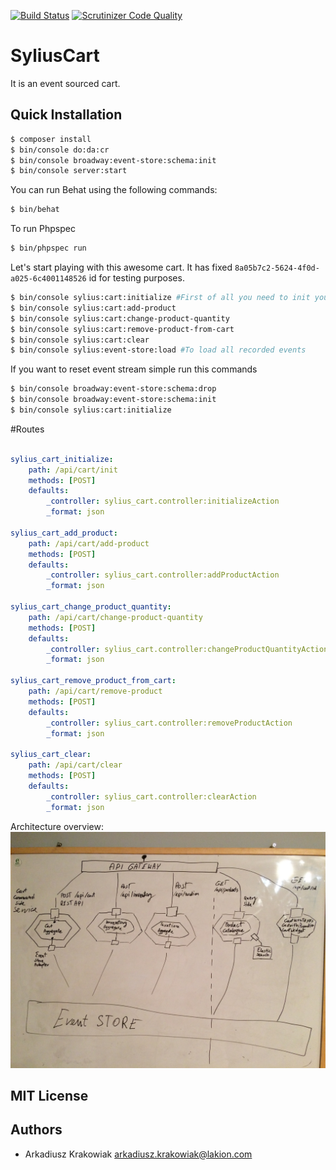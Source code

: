 [![Build Status](https://travis-ci.com/Arminek/Cart.svg?token=8ZLRHEY2aPJvQgqmQCxh&branch=master)](https://travis-ci.com/Arminek/Cart)
[![Scrutinizer Code Quality](https://scrutinizer-ci.com/g/Arminek/Cart/badges/quality-score.png?b=master)](https://scrutinizer-ci.com/g/Arminek/Cart/?branch=master)
# SyliusCart

It is an event sourced cart.

Quick Installation
------------------

```bash
$ composer install
$ bin/console do:da:cr
$ bin/console broadway:event-store:schema:init
$ bin/console server:start
```

You can run Behat using the following commands:

```bash
$ bin/behat
```

To run Phpspec

```bash
$ bin/phpspec run
```

Let's start playing with this awesome cart.
It has fixed `8a05b7c2-5624-4f0d-a025-6c4001148526` id for testing purposes.
```bash
$ bin/console sylius:cart:initialize #First of all you need to init your cart to get cart id
$ bin/console sylius:cart:add-product
$ bin/console sylius:cart:change-product-quantity
$ bin/console sylius:cart:remove-product-from-cart
$ bin/console sylius:cart:clear
$ bin/console sylius:event-store:load #To load all recorded events
```

If you want to reset event stream simple run this commands
```bash
$ bin/console broadway:event-store:schema:drop
$ bin/console broadway:event-store:schema:init
$ bin/console sylius:cart:initialize
```

#Routes
```yaml

sylius_cart_initialize:
    path: /api/cart/init
    methods: [POST]
    defaults:
        _controller: sylius_cart.controller:initializeAction
        _format: json

sylius_cart_add_product:
    path: /api/cart/add-product
    methods: [POST]
    defaults:
        _controller: sylius_cart.controller:addProductAction
        _format: json

sylius_cart_change_product_quantity:
    path: /api/cart/change-product-quantity
    methods: [POST]
    defaults:
        _controller: sylius_cart.controller:changeProductQuantityAction
        _format: json

sylius_cart_remove_product_from_cart:
    path: /api/cart/remove-product
    methods: [POST]
    defaults:
        _controller: sylius_cart.controller:removeProductAction
        _format: json

sylius_cart_clear:
    path: /api/cart/clear
    methods: [POST]
    defaults:
        _controller: sylius_cart.controller:clearAction
        _format: json

```

Architecture overview:
![alt tag](https://github.com/Arminek/Cart/raw/master/Architecture.jpg)


MIT License
-----------

Authors
-------

 - Arkadiusz Krakowiak arkadiusz.krakowiak@lakion.com
